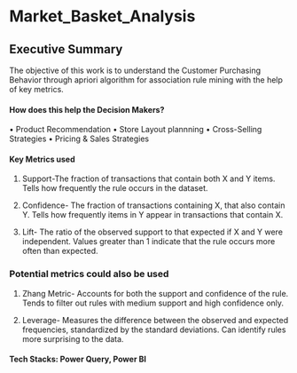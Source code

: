 # Market_Basket_Analysis

## Executive Summary
The objective of this work is to understand the Customer Purchasing Behavior through apriori algorithm for association rule mining with the help of key metrics.

#### How does this help the Decision Makers?

•	Product Recommendation
•	Store Layout plannning
• Cross-Selling Strategies
•	Pricing & Sales Strategies

#### Key Metrics used

1. Support-The fraction of transactions that contain both X and Y items. Tells how frequently the rule occurs in the dataset.

2. Confidence- The fraction of transactions containing X, that also contain Y. Tells how frequently items in Y appear in transactions that contain X.

3. Lift- The ratio of the observed support to that expected if X and Y were independent. Values greater than 1 indicate that the rule occurs more often than expected.


### Potential metrics could also be used 
1. Zhang Metric- Accounts for both the support and confidence of the rule. Tends to filter out rules with medium support and high confidence only.

2. Leverage- Measures the difference between the observed and expected frequencies, standardized by the standard deviations. Can identify rules more surprising to the data.

#### Tech Stacks: Power Query, Power BI
